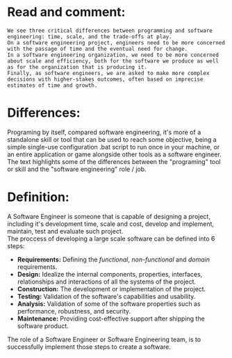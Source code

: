 # Read and comment:  
```
We see three critical differences between programming and software engineering: time, scale, and the trade-offs at play.
On a software engineering project, engineers need to be more concerned with the passage of time and the eventual need for change.
In a software engineering organization, we need to be more concerned about scale and efficiency, both for the software we produce as well as for the organization that is producing it.
Finally, as software engineers, we are asked to make more complex decisions with higher-stakes outcomes, often based on imprecise estimates of time and growth.
```
# Differences:  
  Programing by itself, compared software engineering, it's more of a standalone skill or tool that can be used to reach some objective, being a simple single-use configuration .bat script to run once in your machine, or an entire application or game alongside other tools as a software engineer.  
  The text highlights some of the differences between the "programing" tool or skill and the "software engineering" role / job.

# Definition: 
  A Software Engineer is someone that is capable of designing a project, including it's development time, scale and cost, develop and implement, maintain, test and evaluate such project.   
  The proccess of developing a large scale software can be defined into 6 steps:  
   - **Requirements:** Defining the *functional*, *non-functional* and *domain* requirements.  
   - **Design:** Idealize the internal components, properties, interfaces, relationships and interactions of all the systems of the project.  
   - **Construction:** The development or implementation of the project.  
   - **Testing:** Validation of the software's capabilities and usability.  
   - **Analysis:** Validation of some of the software properties such as performance, robustness, and security.  
   - **Maintenance:** Providing cost-effective support after shipping the software product.  

The role of a Software Engineer or Software Engineering team, is to successfully implement those steps to create a software.
